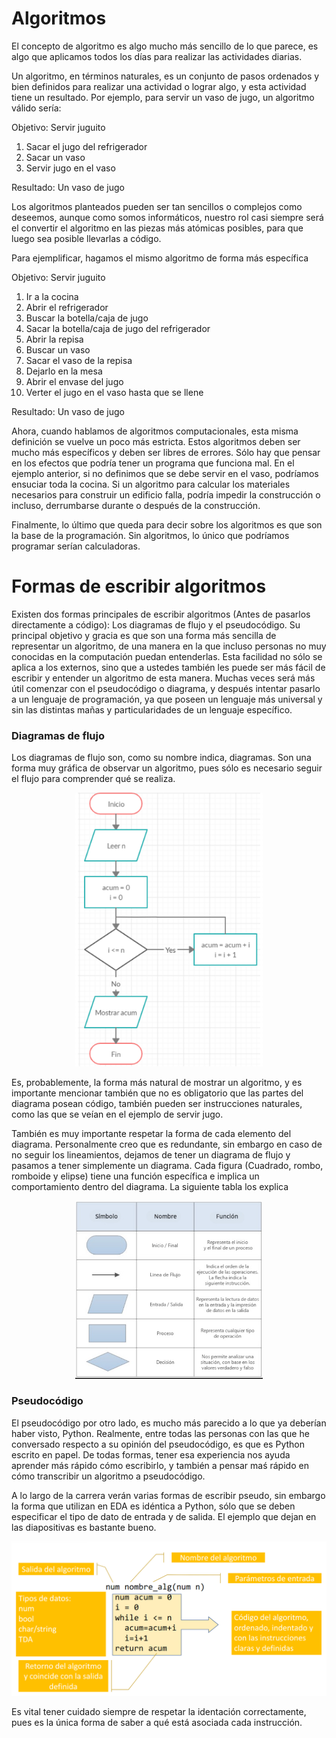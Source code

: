 # Algoritmos

El concepto de algoritmo es algo mucho más sencillo de lo que parece, es algo que aplicamos todos los días para realizar las actividades diarias.

Un algoritmo, en términos naturales, es un conjunto de pasos ordenados y bien definidos para realizar una actividad o lograr algo, y esta actividad tiene un resultado. Por ejemplo, para servir un vaso de jugo, un algoritmo válido sería:

Objetivo: Servir juguito
1. Sacar el jugo del refrigerador
1. Sacar un vaso
1. Servir jugo en el vaso

Resultado: Un vaso de jugo

Los algoritmos planteados pueden ser tan sencillos o complejos como deseemos, aunque como somos informáticos, nuestro rol casi siempre será el convertir el algoritmo en las piezas más atómicas posibles, para que luego sea posible llevarlas a código.

Para ejemplificar, hagamos el mismo algoritmo de forma más específica

Objetivo: Servir juguito
1. Ir a la cocina
1. Abrir el refrigerador
1. Buscar la botella/caja de jugo
1. Sacar la botella/caja de jugo del refrigerador
1. Abrir la repisa
1. Buscar un vaso
1. Sacar el vaso de la repisa
1. Dejarlo en la mesa
1. Abrir el envase del jugo
1. Verter el jugo en el vaso hasta que se llene

Resultado: Un vaso de jugo

Ahora, cuando hablamos de algoritmos computacionales, esta misma definición se vuelve un poco más estricta. Estos algoritmos deben ser mucho más específicos y deben ser libres de errores. Sólo hay que pensar en los efectos que podría tener un programa que funciona mal. En el ejemplo anterior, si no definimos que se debe servir en el vaso, podríamos ensuciar toda la cocina. Si un algoritmo para calcular los materiales necesarios para construir un edificio falla, podría impedir la construcción o incluso, derrumbarse durante o después de la construcción.

Finalmente, lo último que queda para decir sobre los algoritmos es que son la base de la programación. Sin algoritmos, lo único que podríamos programar serían calculadoras.

# Formas de escribir algoritmos

Existen dos formas principales de escribir algoritmos (Antes de pasarlos directamente a código): Los diagramas de flujo y el pseudocódigo. Su principal objetivo y gracia es que son una forma más sencilla de representar un algoritmo, de una manera en la que incluso personas no muy conocidas en la computación puedan entenderlas. Esta facilidad no sólo se aplica a los externos, sino que a ustedes también les puede ser más fácil de escribir y entender un algoritmo de esta manera. Muchas veces será más útil comenzar con el pseudocódigo o diagrama, y después intentar pasarlo a un lenguaje de programación, ya que poseen un lenguaje más universal y sin las distintas mañas y particularidades de un lenguaje específico.


### Diagramas de flujo

Los diagramas de flujo son, como su nombre indica, diagramas. Son una forma muy gráfica de observar un algoritmo, pues sólo es necesario seguir el flujo para comprender qué se realiza. 


<p align="center"><img src="../sources/FlujoEj.png" width="300"/></p>


Es, probablemente, la forma más natural de mostrar un algoritmo, y es importante mencionar también que no es obligatorio que las partes del diagrama posean código, también pueden ser instrucciones naturales, como las que se veían en el ejemplo de servir jugo.

También es muy importante respetar la forma de cada elemento del diagrama. Personalmente creo que es redundante, sin embargo en caso de no seguir los lineamientos, dejamos de tener un diagrama de flujo y pasamos a tener simplemente un diagrama. Cada figura (Cuadrado, rombo, romboide y elipse) tiene una función específica e implica un comportamiento dentro del diagrama. La siguiente tabla los explica 

<p align="center"><img src="../sources/Flujo1.png" width="300"/></p>

### Pseudocódigo

El pseudocódigo por otro lado, es mucho más parecido a lo que ya deberían haber visto, Python. Realmente, entre todas las personas con las que he conversado respecto a su opinión del pseudocódigo, es que es Python escrito en papel. De todas formas, tener esa experiencia nos ayuda aprender más rápido cómo escribirlo, y también a pensar maś rápido en cómo transcribir un algoritmo a pseudocódigo.

A lo largo de la carrera verán varias formas de escribir pseudo, sin embargo la forma que utilizan en EDA es idéntica a Python, sólo que se deben especificar el tipo de dato de entrada y de salida. El ejemplo que dejan en las diapositivas es bastante bueno.

<p align="center"><img src="../sources/Pseudo.png" width="600"/></p>


Es vital tener cuidado siempre de respetar la identación correctamente, pues es la única forma de saber a qué está asociada cada instrucción.

